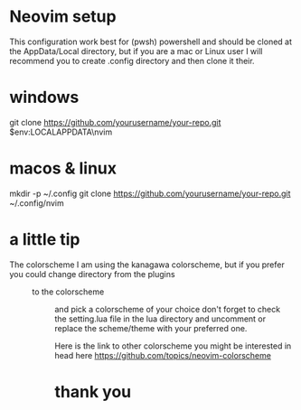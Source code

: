 # Neovim setup 
This configuration work best for (pwsh) powershell and should be cloned at the AppData/Local directory, but  if you are a mac or Linux user I will recommend you to create .config directory and then clone it their. 

# windows

git clone https://github.com/yourusername/your-repo.git $env:LOCALAPPDATA\nvim

# macos & linux

mkdir -p ~/.config
git clone https://github.com/yourusername/your-repo.git ~/.config/nvim

# a little tip

The colorscheme
I am using the kanagawa colorscheme, but if you prefer you could change directory from the plugins <dir> to the colorscheme <dir> and pick a colorscheme of your choice don't forget to check the setting.lua file in the lua directory and uncomment or replace the scheme/theme with your preferred one. 

Here is the link to other colorscheme you might be interested in head here https://github.com/topics/neovim-colorscheme

# thank you
